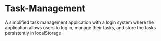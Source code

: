 # Task-Management

A simplified task management application with a login system where the application allows users to log in, manage their tasks, and store the tasks persistently in localStorage
